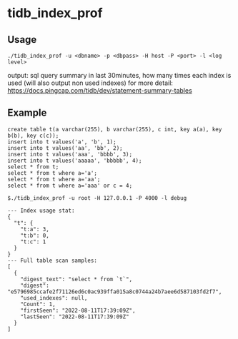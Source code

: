 # tidb_index_prof

## Usage 

`./tidb_index_prof -u <dbname> -p <dbpass> -H host -P <port> -l <log level>`

output: sql query summary in last 30minutes, how many times each index is used (will also output non used indexes)
for more detail: https://docs.pingcap.com/tidb/dev/statement-summary-tables


## Example


```
create table t(a varchar(255), b varchar(255), c int, key a(a), key b(b), key c(c));
insert into t values('a', 'b', 1);
insert into t values('aa', 'bb', 2);
insert into t values('aaa', 'bbbb', 3);
insert into t values('aaaaa', 'bbbbb', 4);
select * from t;
select * from t where a='a';
select * from t where a='aa';
select * from t where a='aaa' or c = 4;

$./tidb_index_prof -u root -H 127.0.0.1 -P 4000 -l debug

--- Index usage stat:
{
  "t": {
    "t:a": 3,
    "t:b": 0,
    "t:c": 1
  }
}
--- Full table scan samples:
[
  {
    "digest_text": "select * from `t`",
    "digest": "e5796985ccafe2f71126ed6c0ac939ffa015a8c0744a24b7aee6d587103fd2f7",
    "used_indexes": null,
    "Count": 1,
    "firstSeen": "2022-08-11T17:39:09Z",
    "lastSeen": "2022-08-11T17:39:09Z"
  }
]

```
